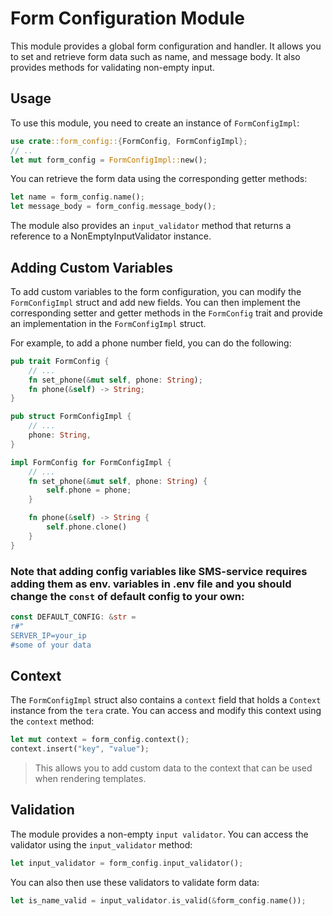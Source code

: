 # Form Configuration Module

This module provides a global form configuration and handler. It allows you to set and retrieve form data such as name, and message body. It also provides methods for validating non-empty input.

## Usage

To use this module, you need to create an instance of `FormConfigImpl`:

```rust
use crate::form_config::{FormConfig, FormConfigImpl};
// ..
let mut form_config = FormConfigImpl::new();
```

You can retrieve the form data using the corresponding getter methods:

```rust
let name = form_config.name();
let message_body = form_config.message_body();
```

The module also provides an `input_validator` method that returns a reference to a NonEmptyInputValidator instance.

## Adding Custom Variables

To add custom variables to the form configuration, you can modify the `FormConfigImpl` struct and add new fields. You can then implement the corresponding setter and getter methods in the `FormConfig` trait and provide an implementation in the `FormConfigImpl` struct.

For example, to add a phone number field, you can do the following:

```rust
pub trait FormConfig {
    // ...
    fn set_phone(&mut self, phone: String);
    fn phone(&self) -> String;
}

pub struct FormConfigImpl {
    // ...
    phone: String,
}

impl FormConfig for FormConfigImpl {
    // ...
    fn set_phone(&mut self, phone: String) {
        self.phone = phone;
    }

    fn phone(&self) -> String {
        self.phone.clone()
    }
}
```

### Note that adding config variables like SMS-service requires adding them as env. variables in .env file and you should change the `const` of default config to your own:

```rust
const DEFAULT_CONFIG: &str =
r#"
SERVER_IP=your_ip
#some of your data
```

## Context

The `FormConfigImpl` struct also contains a `context` field that holds a `Context` instance from the `tera` crate. You can access and modify this context using the `context` method:

```rust
let mut context = form_config.context();
context.insert("key", "value");
```

> This allows you to add custom data to the context that can be used when rendering templates.

## Validation

The module provides a non-empty `input validator`. You can access the validator using the `input_validator` method:

```rust
let input_validator = form_config.input_validator();
```

You can also then use these validators to validate form data:

```rust
let is_name_valid = input_validator.is_valid(&form_config.name());
```
